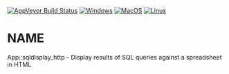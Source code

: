 
[![AppVeyor Build Status](https://ci.appveyor.com/api/projects/status/github/Corion/App-sqldisplay_http?branch=master&svg=true)](https://ci.appveyor.com/project/Corion/App-sqldisplay_http)
[![Windows](https://github.com/Corion/App-sqldisplay_http/workflows/windows/badge.svg)](https://github.com/Corion/App-sqldisplay_http/actions?query=workflow%3Awindows)
[![MacOS](https://github.com/Corion/App-sqldisplay_http/workflows/macos/badge.svg)](https://github.com/Corion/App-sqldisplay_http/actions?query=workflow%3Amacos)
[![Linux](https://github.com/Corion/App-sqldisplay_http/workflows/linux/badge.svg)](https://github.com/Corion/App-sqldisplay_http/actions?query=workflow%3Alinux)

# NAME

App::sqldisplay\_http - Display results of SQL queries against a spreadsheet in HTML
